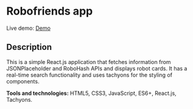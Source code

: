 # Robofriends app
Live demo: [Demo](https://aida-sertovic.github.io/Robofriends/)
## Description

This is a simple React.js application that fetches information from JSONPlaceholder and RoboHash APIs and displays robot cards. It has a real-time search functionality and uses tachyons for the styling of components.

**Tools and technologies:** HTML5, CSS3, JavaScript, ES6+, React.js, Tachyons.

